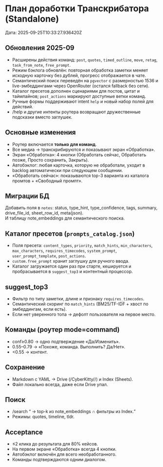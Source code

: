 # План доработки Транскрибатора (Standalone)

Дата: 2025-09-25T10:33:27.936420Z

## Обновления 2025-09
- Расширены действия команд: `post`, `quotes`, `timed_outline`, `move`, `retag`, `task_from_note`, `free_prompt`.
- Режим бэклога обновлён: повторная обработка заметки меняет исходную карточку без дублей, прогресс отображается в чате.
- Семантический поиск переведён на `pgvector` с размерностью 1536 и live-эмбеддингами через OpenRouter (остался fallback без сети).
- Каталог пресетов дополнен сценариями для постов, цитат и таймлайнов; `post_actions` маркируют доступные ветки команд.
- Ручные формы поддерживают intent `help` и новый набор полей для действий.
- /help и другие интенты роутера возвращают дружественные подсказки вместо заглушек.

## Основные изменения
- Роутер включается **только для команд**.
- Все медиа → транскрибируются и показывают экран «Обработка».
- Экран «Обработка»: 4 кнопки (Обработать сейчас, Обработать позже, Просто сохранить, Закрыть).
- Автобэклог: любая карточка, которую не обработали, уходит в backlog автоматически при следующем сообщении.
- «Обработать сейчас»: показываются top-3 варианта из каталога промтов + «Свободный промпт».

## Миграции БД
Добавить поля в `notes`: status, type_hint, type_confidence, tags, summary, drive_file_id, sheet_row_id, meta(json).  
И таблицу note_embeddings для семантического поиска.

## Каталог пресетов (`prompts_catalog.json`)
- Поля пресета: `content_types`, `priority`, `match_hints`, `min_characters`, `max_characters`, `requires_timecodes`, `system_prompt`, `user_prompt_template`, `post_actions`.
- `custom.free_prompt` хранит заглушку для ручного ввода.
- Каталог загружается один раз при старте, кешируется и пробрасывается в `suggest_top3` и контентный процессор.

## suggest_top3
- Фильтр по типу заметки, длине и признаку `requires_timecodes`.
- Семантический скоринг по `match_hints` (BM25/TF-IDF + хвост по эмбеддингам, если есть).
- Если нет уверенного топа → дефолт пользователя на первое место.

## Команды (роутер mode=command)
- conf≥0.80 → одно подтверждение «Да/Изменить».
- 0.55–0.79 → «Похоже, команда. Выполнить? Да/Нет».
- <0.55 → контент.

## Сохранение
- Markdown с YAML → Drive (/CyberKitty/<user>/<folder>) и Index (Sheets).
- Файл локально всегда, даже если Drive упал.

## Поиск
- /search <q> → top-k из note_embeddings ∩ фильтры из Index.
- Режимы: quotes, timeline, tldr.

## Acceptance
- ≤2 клика до результата для 80% кейсов.
- На первом экране «Обработка» всегда 4 кнопки.
- Автобэклог включён для всего необработанного.
- Команды подтверждаются одним диалогом.
